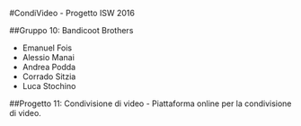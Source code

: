 #CondiVideo - Progetto ISW 2016

##Gruppo 10: Bandicoot Brothers
- Emanuel Fois
- Alessio Manai
- Andrea Podda
- Corrado Sitzia 
- Luca Stochino

##Progetto 11: Condivisione di video - Piattaforma online per	la condivisione di video.	